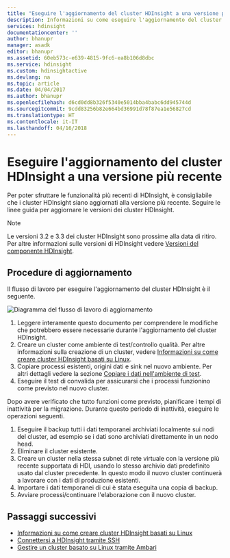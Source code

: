 ```yaml
---
title: "Eseguire l'aggiornamento del cluster HDInsight a una versione più recente: Azure | Microsoft Docs"
description: Informazioni su come eseguire l'aggiornamento del cluster HDInsight a una versione più recente
services: hdinsight
documentationcenter: ''
author: bhanupr
manager: asadk
editor: bhanupr
ms.assetid: 60eb573c-e639-4815-9fc6-ea8b106d8dbc
ms.service: hdinsight
ms.custom: hdinsightactive
ms.devlang: na
ms.topic: article
ms.date: 04/04/2017
ms.author: bhanupr
ms.openlocfilehash: d6cd0dd8b326f5340e5014bba4babc6dd945744d
ms.sourcegitcommit: 9cdd83256b82e664bd36991d78f87ea1e56827cd
ms.translationtype: HT
ms.contentlocale: it-IT
ms.lasthandoff: 04/16/2018
---
```

# <a name="upgrade-hdinsight-cluster-to-a-newer-version"></a>Eseguire l'aggiornamento del cluster HDInsight a una versione più recente
Per poter sfruttare le funzionalità più recenti di HDInsight, è consigliabile che i cluster HDInsight siano aggiornati alla versione più recente. Seguire le linee guida per aggiornare le versioni dei cluster HDInsight.

> [!NOTE]
> Le versioni 3.2 e 3.3 dei cluster HDInsight sono prossime alla data di ritiro. Per altre informazioni sulle versioni di HDInsight vedere [Versioni del componente HDInsight](hdinsight-component-versioning.md#supported-hdinsight-versions).
>
>

## <a name="upgrade-tasks"></a>Procedure di aggiornamento
Il flusso di lavoro per eseguire l'aggiornamento del cluster HDInsight è il seguente.

![Diagramma del flusso di lavoro di aggiornamento](./media/hdinsight-upgrade-cluster/upgrade-workflow.png)

1. Leggere interamente questo documento per comprendere le modifiche che potrebbero essere necessarie durante l'aggiornamento del cluster HDInsight.
2. Creare un cluster come ambiente di test/controllo qualità. Per altre informazioni sulla creazione di un cluster, vedere [Informazioni su come creare cluster HDInsight basati su Linux](hdinsight-hadoop-provision-linux-clusters.md).
3. Copiare processi esistenti, origini dati e sink nel nuovo ambiente. Per altri dettagli vedere la sezione [Copiare i dati nell'ambiente di test](hdinsight-migrate-from-windows-to-linux.md#copy-data-to-the-test-environment).
4. Eseguire il test di convalida per assicurarsi che i processi funzionino come previsto nel nuovo cluster.


Dopo avere verificato che tutto funzioni come previsto, pianificare i tempi di inattività per la migrazione. Durante questo periodo di inattività, eseguire le operazioni seguenti.

1.  Eseguire il backup tutti i dati temporanei archiviati localmente sui nodi del cluster, ad esempio se i dati sono archiviati direttamente in un nodo head.
2.  Eliminare il cluster esistente.
3.  Creare un cluster nella stessa subnet di rete virtuale con la versione più recente supportata di HDI, usando lo stesso archivio dati predefinito usato dal cluster precedente. In questo modo il nuovo cluster continuerà a lavorare con i dati di produzione esistenti.
4.  Importare i dati temporanei di cui è stata eseguita una copia di backup.
5.  Avviare processi/continuare l'elaborazione con il nuovo cluster.

## <a name="next-steps"></a>Passaggi successivi
* [Informazioni su come creare cluster HDInsight basati su Linux](hdinsight-hadoop-provision-linux-clusters.md)
* [Connettersi a HDInsight tramite SSH](hdinsight-hadoop-linux-use-ssh-unix.md)
* [Gestire un cluster basato su Linux tramite Ambari](hdinsight-hadoop-manage-ambari.md)

